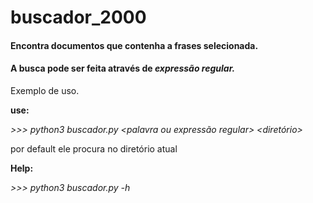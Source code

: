 # buscador_2000

#### Encontra documentos que contenha a frases selecionada.
#### A busca pode ser feita através de *expressão regular.*

Exemplo de uso.

**use:**

*>>> python3 buscador.py <palavra ou expressão regular> <diretório>*

por default ele procura no diretório atual

**Help:**

*>>> python3 buscador.py -h*

